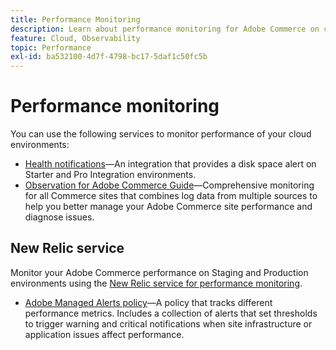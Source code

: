 ```yaml
---
title: Performance Monitoring
description: Learn about performance monitoring for Adobe Commerce on cloud infrastructure.
feature: Cloud, Observability
topic: Performance
exl-id: ba532100-4d7f-4798-bc17-5daf1c50fc5b
---
```

# Performance monitoring

You can use the following services to monitor performance of your cloud environments:

- [Health notifications](../integrations/health-notifications.md)—An integration that provides a disk space alert on Starter and Pro Integration environments.
- [Observation for Adobe Commerce Guide](https://experienceleague.adobe.com/docs/commerce-operations/tools/observation-for-adobe-commerce/intro.html)—Comprehensive monitoring for all Commerce sites that combines log data from multiple sources to help you better manage your Adobe Commerce site performance and diagnose issues.

## New Relic service

Monitor your Adobe Commerce performance on Staging and Production environments using the [New Relic service for performance monitoring](new-relic-service.md).

- [Adobe Managed Alerts policy](investigate-performance.md#monitor-performance-with-managed-alerts)—A policy that tracks different performance metrics. Includes a collection of alerts that set thresholds to trigger warning and critical notifications when site infrastructure or application issues affect performance.
